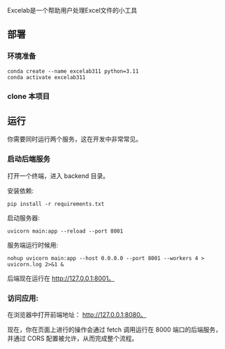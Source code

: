 Excelab是一个帮助用户处理Excel文件的小工具

## 部署
### 环境准备
```
conda create --name excelab311 python=3.11
conda activate excelab311
```

### clone 本项目


## 运行
你需要同时运行两个服务，这在开发中非常常见。

### 启动后端服务

打开一个终端，进入 backend 目录。

安装依赖: 
```
pip install -r requirements.txt
```

启动服务器: 
```
uvicorn main:app --reload --port 8001
```

服务端运行时候用:
```
nohup uvicorn main:app --host 0.0.0.0 --port 8001 --workers 4 > uvicorn.log 2>&1 &
```

后端现在运行在 http://127.0.0.1:8001。


### 访问应用:

在浏览器中打开前端地址： http://127.0.0.1:8080。

现在，你在页面上进行的操作会通过 fetch 调用运行在 8000 端口的后端服务，并通过 CORS 配置被允许，从而完成整个流程。